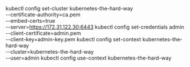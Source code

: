 kubectl config set-cluster kubernetes-the-hard-way \
--certificate-authority=ca.pem \
--embed-certs=true \
--server=https://172.31.122.30:6443
kubectl config set-credentials admin \
--client-certificate=admin.pem \
--client-key=admin-key.pem
kubectl config set-context kubernetes-the-hard-way \
--cluster=kubernetes-the-hard-way \
--user=admin
kubectl config use-context kubernetes-the-hard-way
